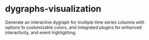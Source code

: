 # dygraphs-visualization
 Generate an interactive dygraph for multiple time series columns with options fo customizable colors, and integrated plugins for enhanced interactivity, and event highlighting.
